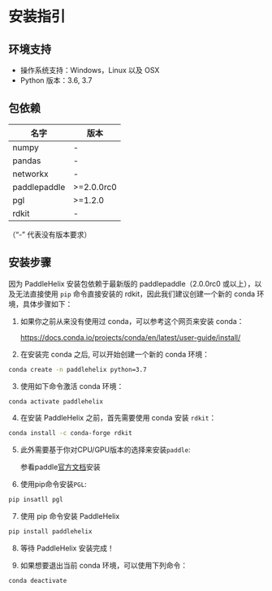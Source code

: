 # 安装指引

## 环境支持

* 操作系统支持：Windows，Linux 以及 OSX
* Python 版本：3.6, 3.7

## 包依赖

| 名字 | 版本 |
| ---- | ---- |
| numpy | - |
| pandas | - |
| networkx | - |
| paddlepaddle | \>=2.0.0rc0 |
| pgl | \>=1.2.0 |
| rdkit | - |

（“-” 代表没有版本要求）

## 安装步骤

因为 PaddleHelix 安装包依赖于最新版的 paddlepaddle（2.0.0rc0 或以上），以及无法直接使用 `pip` 命令直接安装的 rdkit，因此我们建议创建一个新的 conda 环境，具体步骤如下：

1. 如果你之前从来没有使用过 conda，可以参考这个网页来安装 conda：

   https://docs.conda.io/projects/conda/en/latest/user-guide/install/

2. 在安装完 conda 之后, 可以开始创建一个新的 conda 环境：

```bash
conda create -n paddlehelix python=3.7
```

3. 使用如下命令激活 conda 环境：

```bash
conda activate paddlehelix
```

4. 在安装 PaddleHelix 之前，首先需要使用 conda 安装 `rdkit`：
```bash
conda install -c conda-forge rdkit
```
5. 此外需要基于你对CPU/GPU版本的选择来安装`paddle`:

   参看paddle[官方文档](https://www.paddlepaddle.org.cn/documentation/docs/zh/2.0-rc1/install/index_cn.html)安装

   
   
6. 使用pip命令安装`PGL`:
```bash
pip insatll pgl
```

7. 使用 pip 命令安装 PaddleHelix
```bash
pip install paddlehelix
```

8. 等待 PaddleHelix 安装完成！


9. 如果想要退出当前 conda 环境，可以使用下列命令：
```bash
conda deactivate
```

